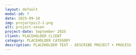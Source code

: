 ```yaml
---
layout: default
modal-id: 7
date: 2025-09-10
img: projectpic2-1.png
alt: project-seven
project-date: September 2025
client: PLACEHOLDER CLIENT
category: PLACEHOLDER CATEGORY
description: PLACEHOLDER TEXT - DESCRIBE PROJECT + PROCESS
---
```

